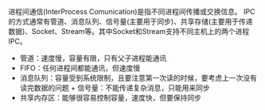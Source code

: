 进程间通信(InterProcess Comunication)是指不同进程间传播或交换信息。
IPC的方式通常有管道、消息队列、信号量(主要用于同步)、共享存储(主要用于传递数据)、Socket、Stream等。其中Socket和Stream支持不同主机上的两个进程IPC。
+ 管道：速度慢，容量有限，只有父子进程能通讯    
+ FIFO：任何进程间都能通讯，但速度慢    
+ 消息队列：容量受到系统限制，且要注意第一次读的时候，要考虑上一次没有读完数据的问题 + 信号量：不能传递复杂消息，只能用来同步    
+ 共享内存区：能够很容易控制容量，速度快，但要保持同步

